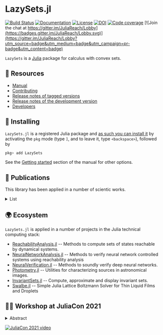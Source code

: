 # LazySets.jl

[![Build Status](https://github.com/JuliaReach/LazySets.jl/actions/workflows/ci.yml/badge.svg?branch=master)](https://github.com/JuliaReach/LazySets.jl/actions/workflows/ci.yml?query=branch%3Amaster)
[![Documentation](https://img.shields.io/badge/docs-latest-blue.svg)](http://juliareach.github.io/LazySets.jl/dev/)
[![License](https://img.shields.io/github/license/mashape/apistatus.svg?maxAge=2592000)](https://github.com/JuliaReach/LazySets.jl/blob/master/LICENSE)
[![DOI](https://zenodo.org/badge/105701832.svg)](https://zenodo.org/badge/latestdoi/105701832)
[![Code coverage](http://codecov.io/github/JuliaReach/LazySets.jl/coverage.svg?branch=master)](https://codecov.io/github/JuliaReach/LazySets.jl?branch=master)
[![Join the chat at https://gitter.im/JuliaReach/Lobby](https://badges.gitter.im/JuliaReach/Lobby.svg)](https://gitter.im/JuliaReach/Lobby?utm_source=badge&utm_medium=badge&utm_campaign=pr-badge&utm_content=badge)

`LazySets` is a [Julia](http://julialang.org) package for calculus with convex sets.

## 🎯 Resources

- [Manual](http://juliareach.github.io/LazySets.jl/dev/)
- [Contributing](https://juliareach.github.io/LazySets.jl/dev/about/#Contributing-1)
- [Release notes of tagged versions](https://github.com/JuliaReach/LazySets.jl/releases)
- [Release notes of the development version](https://github.com/JuliaReach/LazySets.jl/wiki/Release-log-tracker)
- [Developers](https://juliareach.github.io/LazySets.jl/dev/about/#Credits-1)

## 💾 Installing

`LazySets.jl` is a registered Julia package and [as such you can install it](https://julialang.github.io/Pkg.jl/v1/managing-packages/) by activating the `pkg` mode (type `]`, and to leave it, type `<backspace>`),
followed by

```julia
pkg> add LazySets
```

See the [Getting started](https://juliareach.github.io/LazySets.jl/dev/man/getting_started/) section of the manual for other options.

## :blue_book: Publications

This library has been applied in a number of scientic works.

<details>
<summary>List</summary>
  
In reverse chronological order,

[12] **Combining Set Propagation with Finite Element Methods for Time Integration in Transient Solid Mechanics Problems.** Forets, Marcelo, Daniel Freire Caporale, and Jorge M. Pérez Zerpa.. arXiv preprint [arXiv:2105.05841](https://arxiv.org/abs/2105.05841) (2021).

[11] **Efficient reachability analysis of parametric linear hybrid systems with time-triggered transitions.** Marcelo Forets, Daniel Freire, Christian Schilling, 2020. [arXiv: 2006.12325](https://arxiv.org/abs/2006.12325). Published in
[18th ACM-IEEE International Conference on Formal Methods and Models for System Design
](https://ieeexplore.ieee.org/document/9314994). See [conference page](https://iitjammu.ac.in/conferences/memocode2020/index.html).

[10] **ARCH-COMP20 Category Report: Continuous and Hybrid Systems with Linear Continuous Dynamics.** Matthias Althoff, Stanley Bak, Zongnan Bao, Marcelo Forets, Daniel Freire, Goran Frehse, Niklas Kochdumper, Yangge Li, Sayan Mitra, Rajarshi Ray, Christian Schilling, Stefan Schupp, and Mark Wetzlinger (2020) ARCH20. 7th International Workshop on Applied Verification of Continuous and Hybrid Systems. 7th International Workshop on Applied Verification of Continuous and Hybrid Systems (ARCH20), vol 74, pages 16--48. [10.29007/7dt2](https://easychair.org/publications/paper/DRpS).

[9] **ARCH-COMP20 Category Report: Continuous and Hybrid Systems with Nonlinear Dynamics.** Luca Geretti, Julien Alexandre dit Sandretto, Matthias Althoff, Luis Benet, Alexandre Chapoutot, Xin Chen, Pieter Collins, Marcelo Forets, Daniel Freire, Fabian Immler, Niklas Kochdumper, David P. Sanders and Christian
Schilling (2020) ARCH20. To appear in 7th International Workshop on Applied Verification of Continuous and Hybrid Systems. 7th International Workshop on Applied Verification of Continuous and Hybrid Systems (ARCH20), vol 74, pages 49--75. [10.29007/zkf6](https://easychair.org/publications/paper/nrdD).

[8] **Case Study: Reachability Analysis of a unified Combat-Command-and-Control Model.** Sergiy Bogomolov, Marcelo Forets, Kostiantyn Potomkin. *International Conference on Reachability Problems (2020). Lecture Notes in Computer Science, vol 12448.* (2020) doi: [10.1007/978-3-030-61739-4_4](https://dx.doi.org/10.1007/978-3-030-61739-4_4). Presented in the [14th International Conference on Reachability Problems 2020](https://www.irif.fr/~rp2020/). [article](https://link.springer.com/chapter/10.1007/978-3-030-61739-4_4)

[7] **Reachability analysis of linear hybrid systems via block decomposition.** Sergiy Bogomolov, Marcelo Forets, Goran Frehse, Kostiantyn Potomkin, Christian Schilling. *IEEE Transactions on Computer-Aided Design of Integrated Circuits and Systems, 39:11 (2020).* doi: [10.1109/TCAD.2020.3012859](https://dx.doi.org/10.1109/TCAD.2020.3012859). Presented in [Embedded Systems Week 2020](http://esweek.hosting2.acm.org/). [Get pdf from arXiv: 1905.02458](https://arxiv.org/abs/1905.02458).

[6] **Algorithms for verifying deep neural networks.** Liu, C., Arnon, T., Lazarus, C., Barrett, C., & Kochenderfer, M. J. (2019). [Get pdf from arXiv: 1903.06758](https://arxiv.org/abs/1903.06758).

[5] **ARCH-COMP19 Category Report: Continuous and Hybrid Systems with Linear Continuous Dynamics.** Matthias Althoff, Stanley Bak, Marcelo Forets, Goran Frehse, Niklas Kochdumper, Rajarshi Ray, Christian Schilling and Stefan Schupp (2019) ARCH19. 6th International Workshop on Applied Verification of Continuous and Hybrid Systems, vol 61, pages 14--40 [doi: 10.29007/bj1w](https://easychair.org/publications/paper/1gbP).

[4] **ARCH-COMP19 Category Report: Continuous and Hybrid Systems with Nonlinear Dynamics.** Fabian Immler, Matthias Althoff, Luis Benet, Alexandre Chapoutot, Xin Chen, Marcelo Forets, Luca Geretti, Niklas Kochdumper, David P. Sanders and Christian Schilling (2019) ARCH19. 6th International Workshop on Applied Verification of Continuous and Hybrid Systems, vol 61, pages 41--61 [doi : 10.29007/bj1w](https://easychair.org/publications/paper/1gbP).

[3] **JuliaReach: a Toolbox for Set-Based Reachability.** Sergiy Bogomolov, Marcelo Forets, Goran Frehse, Kostiantyn Potomkin, Christian Schilling. Published in Proceedings of [HSCC'19](http://hscc2019.eecs.umich.edu/): 22nd ACM International Conference on Hybrid Systems: Computation and Control (HSCC'19), see [ACM link here](https://dl.acm.org/citation.cfm?id=3311804). [Get pdf from arXiv: 1901.10736](https://arxiv.org/abs/1901.10736).

[2] **ARCH-COMP18 Category Report: Continuous and Hybrid Systems with Linear Continuous Dynamics.** Matthias Althoff, Stanley Bak, Xin Chen, Chuchu Fan, Marcelo Forets, Goran Frehse, Niklas Kochdumper, Yangge Li, Sayan Mitra, Rajarshi Ray, Christian Schilling and Stefan Schupp (2018) ARCH18. 5th International Workshop on Applied Verification of Continuous and Hybrid Systems, 54: 23–52. doi: [10.29007/73mb](https://dx.doi.org/10.29007/73mb).

[1] **Reach Set Approximation through Decomposition with Low-dimensional Sets and High-dimensional Matrices.** Sergiy Bogomolov, Marcelo Forets, Goran Frehse, Frédéric Viry, Andreas Podelski and Christian Schilling (2018) [HSCC'18](https://www.hscc2018.deib.polimi.it/) Proceedings of the 21st International Conference on Hybrid Systems: Computation and Control: 41–50. See the [ACM Digital Library link](http://dx.doi.org/10.1145/3178126.3178128), or the [arXiv: 1801.09526](https://arxiv.org/abs/1801.09526).

</details>

## :earth_africa: Ecosystem

`LazySets.jl` is applied in a number of projects in the Julia technical computing stack:

- [ReachabilityAnalysis.jl](https://github.com/JuliaReach/ReachabilityAnalysis.jl) -- Methods to compute sets of states reachable by dynamical systems.
- [NeuralNetworkAnalysis.jl](https://github.com/JuliaReach/NeuralNetworkAnalysis.jl) -- Methods to verify neural network controlled systems using reachability analysis
- [NeuralVerification.jl](https://github.com/sisl/NeuralVerification.jl) -- Methods to soundly verify deep neural networks.
- [Photometry.jl](https://github.com/JuliaAstro/Photometry.jl) -- Utilities for characterizing sources in astronomical images.
- [InvariantSets.jl](https://github.com/ueliwechsler/InvariantSets.jl) -- Compute, approximate and display invariant sets.
- [Swalbe.jl](https://github.com/Zitzeronion/Swalbe.jl) -- Simple Julia Lattice Boltzmann Solver for Thin Liquid Films and Droplets

## 👨‍🏫 Workshop at JuliaCon 2021

<details>
<summary>Abstract</summary>

We present [JuliaReach](https://github.com/JuliaReach), a Julia ecosystem to perform reachability analysis of dynamical systems. JuliaReach builds on sound scientific approaches and was, in two occasions (2018 and 2020) the winner of the annual friendly competition on Applied Verification for Continuous and Hybrid Systems ([ARCH-COMP](https://cps-vo.org/group/ARCH)).

The workshop consists of three parts (respectively packages) in [JuliaReach](https://github.com/JuliaReach): our core package for set representations, our main package for reachability analysis, and a new package applying reachability analysis with potential use in domain of control, robotics and autonomous systems.

In the first part we present [LazySets.jl](https://github.com/JuliaReach/LazySets.jl), which provides ways to symbolically represent sets of points as geometric shapes, with a special focus on convex sets and polyhedral approximations. [LazySets.jl](https://github.com/JuliaReach/LazySets.jl) provides methods to apply common set operations, convert between different set representations, and efficiently compute with sets in high dimensions.

In the second part we present [ReachabilityAnalysis.jl](https://github.com/JuliaReach/ReachabilityAnalysis.jl), which provides tools to approximate the set of reachable states of systems with both continuous and mixed discrete-continuous dynamics, also known as hybrid systems. It implements conservative discretization and set-propagation techniques at the state-of-the-art.

In the third part we present [NeuralNetworkAnalysis.jl](https://github.com/JuliaReach/NeuralNetworkAnalysis.jl), which is an application of [ReachabilityAnalysis.jl](https://github.com/JuliaReach/ReachabilityAnalysis.jl) to analyze dynamical systems that are controlled by neural networks. This package can be used to validate or invalidate specifications, for instance about the safety of such systems.

Workshop materials are available here: https://github.com/JuliaReach/JuliaCon-2021-Workshop-Its-All-Set
</details>

[![JuliaCon 2021 video](https://img.youtube.com/vi/P4I7pTvQ4nk/0.jpg)](https://youtu.be/P4I7pTvQ4nk)
